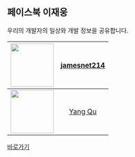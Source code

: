 ## 페이스북 이재웅
우리의 개발자의 일상와 개발 정보을 공유합니다.

| <img src="https://user-images.githubusercontent.com/101777355/233691462-d1f9569e-9c48-460f-bbac-45acffdafa2b.png" width="100"/> |[jamesnet214](https://www.facebook.com/jamesnet214) |
|:---:|:---:|
| <img src="https://user-images.githubusercontent.com/101777355/233691916-82fbdb1d-0aad-441d-99a5-0c25b18ae272.jpg" width="100"/> |[Yang Qu](https://www.facebook.com/profile.php?id=100091905613316) |






[바로가기](https://www.facebook.com/jamesnet214/?show_switched_toast=0&show_invite_to_follow=0&show_switched_tooltip=0&show_podcast_settings=0&show_community_review_changes=0&show_community_rollback=0&show_follower_visibility_disclosure=0)
